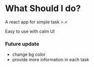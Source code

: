 # What Should I do?

A react app for simple task >.<

Easy to use with calm UI

### Future update
- change bg color
- provide more information in each task
